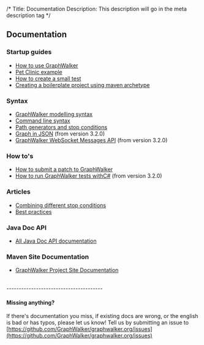 /*
Title: Documentation
Description: This description will go in the meta description tag
*/

## Documentation

### Startup guides
* [How to use GraphWalker](/docs/workflow)
* [Pet Clinic example](/docs/pet_clinic)
* [How to create a small test](/docs/howto_create_a_small_test)
* [Creating a boilerplate project using maven archetype](/docs/maven_archetype)

### Syntax
* [GraphWalker modelling syntax](/docs/gw_model_syntax)
* [Command line syntax](/docs/command_line_syntax)
* [Path generators and stop conditions](/docs/path_generators_and_stop_conditions)
* [Graph in JSON](/docs/json_graph) (from version 3.2.0)
* [GraphWalker WebSocket Messages API](/docs/websocket_api) (from version 3.2.0)

### How to's
* [How to submit a patch to GraphWalker](/docs/how_to_submit_a_patch_to_graphwalker)
* [How to run GraphWalker tests withC#](/docs/how_to_run_tests_with_c_sharp) (from version 3.2.0)

### Articles
* [Combining different stop conditions](/docs/combining_different_stop_conditions)
* [Best practices](/docs/bestpractices)

### Java Doc API
* [All Java Doc API documentation](/archive/apidocs/index.html)

### Maven Site Documentation
* [GraphWalker Project Site Documentation](/archive/site/index.html)

<br>
---------------------------------------

#### Missing anything?
If there's documentation you miss, if existing docs are wrong, or the english is bad or has typos, please let us know! Tell us by submitting an issue to [https://github.com/GraphWalker/graphwalker.org/issues](https://github.com/GraphWalker/graphwalker.org/issues)
